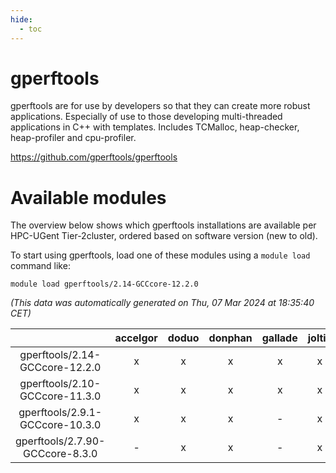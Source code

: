 ```yaml
---
hide:
  - toc
---
```


gperftools
==========


gperftools are for use by developers so that they can create more robust applications. Especially of use to those developing multi-threaded applications in C++ with templates. Includes TCMalloc, heap-checker, heap-profiler and cpu-profiler.

https://github.com/gperftools/gperftools
# Available modules


The overview below shows which gperftools installations are available per HPC-UGent Tier-2cluster, ordered based on software version (new to old).

To start using gperftools, load one of these modules using a `module load` command like:

```shell
module load gperftools/2.14-GCCcore-12.2.0
```

*(This data was automatically generated on Thu, 07 Mar 2024 at 18:35:40 CET)*  

| |accelgor|doduo|donphan|gallade|joltik|skitty|
| :---: | :---: | :---: | :---: | :---: | :---: | :---: |
|gperftools/2.14-GCCcore-12.2.0|x|x|x|x|x|x|
|gperftools/2.10-GCCcore-11.3.0|x|x|x|x|x|x|
|gperftools/2.9.1-GCCcore-10.3.0|x|x|x|-|x|x|
|gperftools/2.7.90-GCCcore-8.3.0|-|x|x|-|x|x|

